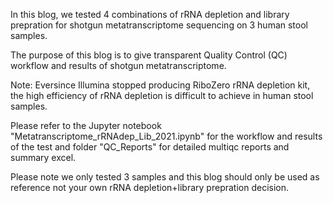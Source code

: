 In this blog, we tested 4 combinations of rRNA depletion and library prepration for shotgun metatranscriptome sequencing on 3 human stool samples.

The purpose of this blog is to give transparent Quality Control (QC) workflow and results of shotgun metatranscriptome.

Note: Eversince Illumina stopped producing RiboZero rRNA depletion kit, the high efficiency of rRNA depletion is difficult to achieve in human stool samples.

Please refer to the Jupyter notebook "Metatranscriptome_rRNAdep_Lib_2021.ipynb" for the workflow and results of the test and folder "QC_Reports" for detailed multiqc reports and summary excel.

Please note we only tested 3 samples and this blog should only be used as reference not your own rRNA depletion+library prepration decision. 

